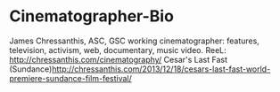 # Cinematographer-Bio
James Chressanthis, ASC, GSC working cinematographer: features, television, activism, web, documentary, music video.
ReeL: http://chressanthis.com/cinematography/ 
Cesar's Last Fast (Sundance)http://chressanthis.com/2013/12/18/cesars-last-fast-world-premiere-sundance-film-festival/

